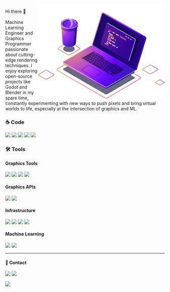 <img src="https://github.com/viniciusmorgado/viniciusmorgado/blob/master/Assets/computer-illustration.png" width="400px" align="right" alt="Computer">
<p align="left"> 
Hi there 👋<br/></br>
Machine Learning Engineer and Graphics Programmer passionate about cutting-edge rendering techniques. I enjoy exploring open-source projects like Godot and Blender in my spare time, constantly experimenting with new ways to push pixels and bring virtual worlds to life, especially at the intersection of graphics and ML.
</p>
<h3>☕ Code</h3>
<p align="left">
  <a href="https://github.com/viniciusmorgado?tab=repositories&q=&type=&language=c%23&sort="><img src="https://img.shields.io/badge/.NET-512BD4?style=for-the-badge&logo=dotnet&logoColor=white" /></a>
  <a href="https://github.com/viniciusmorgado?tab=repositories&q=&type=&language=rust&sort="><img src="https://img.shields.io/badge/Rust-000000?style=for-the-badge&logo=rust&logoColor=white" /></a>
  <a href="https://github.com/viniciusmorgado?tab=repositories&q=&type=&language=c%2B%2B&sort="><img src="https://img.shields.io/badge/C++-00599C?style=for-the-badge&logo=c%2B%2B&logoColor=white" /></a>
  <a href="https://github.com/viniciusmorgado?tab=repositories&q=&type=&language=python&sort="><img src="https://img.shields.io/badge/Python-3776AB?style=for-the-badge&logo=python&logoColor=white" /></a>
  <a href="https://github.com/viniciusmorgado?tab=repositories&q=&type=&language=typescript&sort="><img src="https://img.shields.io/badge/TypeScript-3178C6?style=for-the-badge&logo=typescript&logoColor=white" /></a>
</p>
<h3>🛠️ Tools</h3>
<h4>Graphics Tools</h4>
<p align="left">
  <a href="https://godotengine.org/"><img src="https://img.shields.io/badge/Godot-478CBF?style=for-the-badge&logo=godot-engine&logoColor=white" /></a>
  <a href="https://bevyengine.org/"><img src="https://img.shields.io/badge/Bevy-F23182?style=for-the-badge&logo=bevy&logoColor=white" /></a>
  <a href="https://www.unrealengine.com/"><img src="https://img.shields.io/badge/Unreal%20Engine-0E1128?style=for-the-badge&logo=unrealengine&logoColor=white" /></a>
  <a href="https://www.blender.org/"><img src="https://img.shields.io/badge/Blender-F5792A?style=for-the-badge&logo=blender&logoColor=white" /></a>
</p>
<h4>Graphics APIs</h4>
<p align="left">
  <a href="https://www.vulkan.org/"><img src="https://img.shields.io/badge/Vulkan-E34F26?style=for-the-badge&logo=vulkan&logoColor=white" /></a>
  <a href="https://www.opengl.org/"><img src="https://img.shields.io/badge/OpenGL-5586A4?style=for-the-badge&logo=opengl&logoColor=white" /></a>
</p>
<h4>Infrastructure</h4>
<p align="left">
  <a href="https://git-scm.com/"><img src="https://img.shields.io/badge/Git-F05032?style=for-the-badge&logo=git&logoColor=white" /></a>
  <a href="https://www.docker.com/"><img src="https://img.shields.io/badge/Docker-2496ED?style=for-the-badge&logo=docker&logoColor=white" /></a>
  <a href="https://kubernetes.io/"><img src="https://img.shields.io/badge/Kubernetes-326CE5?style=for-the-badge&logo=kubernetes&logoColor=white" /></a>
  <a href="https://www.terraform.io/"><img src="https://img.shields.io/badge/Terraform-623CE4?style=for-the-badge&logo=terraform&logoColor=white" /></a>
</p>
<h4>Machine Learning</h4>
<p align="left">
  <a href="https://scikit-learn.org/"><img src="https://img.shields.io/badge/Scikit--Learn-F7931E?style=for-the-badge&logo=scikit-learn&logoColor=white" /></a>
  <a href="https://pytorch.org/"><img src="https://img.shields.io/badge/PyTorch-EE4C2C?style=for-the-badge&logo=pytorch&logoColor=white" /></a>
</p>
<hr />
<h4>💌 Contact</h4>
<p align="left">
  <a href="mailto:contato.viniciusdonatto@gmail.com"><img src="https://img.shields.io/badge/-Gmail-FF0000?style=flat-square&labelColor=FF0000&logo=gmail&logoColor=white" /></a>
  <a href="https://www.linkedin.com/in/viniciusdonatto/"><img src="https://img.shields.io/badge/-Linkedin-0e76a8?style=flat-square&logo=Linkedin&logoColor=white" /></a>
</p>
<img src="https://github-readme-stats.vercel.app/api/top-langs/?username=viniciusmorgado&layout=compact&hide=CSS,PowerShell,HTML,Shell,Nix,Makefile,JavaScript,Batchfile,HCL,RenderScript" width="400px" align="left" />
